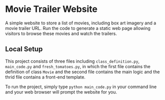 # Movie Trailer Website

A simple website to store a list of movies, including box art imagery and a movie trailer URL. Run the code to generate a static web page allowing visitors to browse these movies and watch the trailers.

## Local Setup

This project consists of three files including `class_definition.py`, `main_code.py` and `fresh_tomatoes.py`, in which the first file
contains the definition of class `Movie` and the second file contains the main logic and the thrid file contains a front-end template.

To run the project, simply type `python main_code.py` in your command line and your web browser will prompt the website for you.
